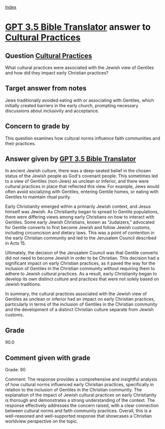 
[Index](../../index.md)
# [GPT 3.5 Bible Translator](../../answering_models/GPT_3.5_Bible_Translator.md) answer to [Cultural Practices](../../questions/Cultural_Practices.md)

## Question [Cultural Practices](../../questions/Cultural_Practices.md)
What cultural practices were associated with the Jewish view of Gentiles and how did they impact early Christian practices?

## Target answer from notes
Jews traditionally avoided eating with or associating with Gentiles, which initially created barriers in the early church, prompting necessary discussions about inclusivity and acceptance.

## Concern to grade by
This question examines how cultural norms influence faith communities and their practices.

## Answer given by [GPT 3.5 Bible Translator](../../answering_models/GPT_3.5_Bible_Translator.md)
In ancient Jewish culture, there was a deep-seated belief in the chosen status of the Jewish people as God's covenant people. This sometimes led to a view of Gentiles (non-Jews) as unclean or inferior, and there were cultural practices in place that reflected this view. For example, Jews would often avoid socializing with Gentiles, entering Gentile homes, or eating with Gentiles to maintain ritual purity.

Early Christianity emerged within a primarily Jewish context, and Jesus himself was Jewish. As Christianity began to spread to Gentile populations, there were differing views among early Christians on how to interact with Gentiles. Some early Jewish Christians, known as "Judaizers," advocated for Gentile converts to first become Jewish and follow Jewish customs, including circumcision and dietary laws. This was a point of contention in the early Christian community and led to the Jerusalem Council described in Acts 15.

Ultimately, the decision of the Jerusalem Council was that Gentile converts did not need to become Jewish in order to be Christian. This decision had a significant impact on early Christian practices, as it paved the way for the inclusion of Gentiles in the Christian community without requiring them to adhere to Jewish cultural practices. As a result, early Christianity began to develop its own distinct culture and practices that were not solely based on Jewish traditions.

In summary, the cultural practices associated with the Jewish view of Gentiles as unclean or inferior had an impact on early Christian practices, particularly in terms of the inclusion of Gentiles in the Christian community and the development of a distinct Christian culture separate from Jewish customs.

## Grade
90.0

## Comment given with grade
Grade: 90

Comment: The response provides a comprehensive and insightful analysis of how cultural norms influenced early Christian practices, specifically in relation to the inclusion of Gentiles in the Christian community. The explanation of the impact of Jewish cultural practices on early Christianity is thorough and demonstrates a strong understanding of the context. The response effectively addresses the concern raised, with a clear connection between cultural norms and faith community practices. Overall, this is a well-reasoned and well-supported response that showcases a Christian worldview perspective on the topic.
